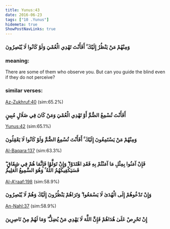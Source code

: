 ```yaml
---
title: Yunus:43
date: 2016-06-23
tags: ["10 .Yunus"]
hidemeta: true 
ShowPostNavLinks: true 
---
```

### وَمِنْهُمْ مَنْ يَنْظُرُ إِلَيْكَ ۚ أَفَأَنْتَ تَهْدِي الْعُمْيَ وَلَوْ كَانُوا لَا يُبْصِرُونَ
### meaning: 
There are some of them who observe you. But can you guide the blind even if they do not perceive?
### similar verses: 

[Az-Zukhruf:40](/43/40) (sim:65.2%)

### أَفَأَنْتَ تُسْمِعُ الصُّمَّ أَوْ تَهْدِي الْعُمْيَ وَمَنْ كَانَ فِي ضَلَالٍ مُبِينٍ

[Yunus:42](/10/42) (sim:65.1%)

### وَمِنْهُمْ مَنْ يَسْتَمِعُونَ إِلَيْكَ ۚ أَفَأَنْتَ تُسْمِعُ الصُّمَّ وَلَوْ كَانُوا لَا يَعْقِلُونَ

[Al-Baqara:137](/2/137) (sim:63.3%)

### فَإِنْ آمَنُوا بِمِثْلِ مَا آمَنْتُمْ بِهِ فَقَدِ اهْتَدَوْا ۖ وَإِنْ تَوَلَّوْا فَإِنَّمَا هُمْ فِي شِقَاقٍ ۖ فَسَيَكْفِيكَهُمُ اللَّهُ ۚ وَهُوَ السَّمِيعُ الْعَلِيمُ

[Al-A'raaf:198](/7/198) (sim:58.9%)

### وَإِنْ تَدْعُوهُمْ إِلَى الْهُدَىٰ لَا يَسْمَعُوا ۖ وَتَرَاهُمْ يَنْظُرُونَ إِلَيْكَ وَهُمْ لَا يُبْصِرُونَ

[An-Nahl:37](/16/37) (sim:58.9%)

### إِنْ تَحْرِصْ عَلَىٰ هُدَاهُمْ فَإِنَّ اللَّهَ لَا يَهْدِي مَنْ يُضِلُّ ۖ وَمَا لَهُمْ مِنْ نَاصِرِينَ
